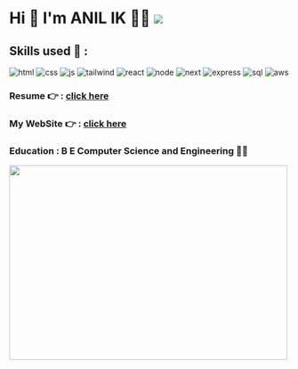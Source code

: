 
 #   Hi  👋 I'm ANIL IK  :technologist:         ![](https://komarev.com/ghpvc/?username=anilikarikatti&color=green)  
<div style={display:"flex" , height:"100px"} >
   
   
<div > 
   

## Skills used :dizzy: : 
![html](https://github.com/anilikarikatti/anilikarikatti/assets/48754895/58469646-a2d4-49e4-a790-5cfbbcef2a10)
![css](https://github.com/anilikarikatti/anilikarikatti/assets/48754895/39c40f10-af00-40fd-9053-4292e1fbedbd)
![js](https://github.com/anilikarikatti/anilikarikatti/assets/48754895/3792ef50-b5a7-48bb-b60c-9d4f2c9ac4bf)
![tailwind](https://github.com/anilikarikatti/anilikarikatti/assets/48754895/3d249f9f-af37-40b4-a91d-171bf460aafa)
![react](https://github.com/anilikarikatti/anilikarikatti/assets/48754895/9cbfcd52-6174-433d-ae33-6918a8d99613)
![node](https://github.com/anilikarikatti/anilikarikatti/assets/48754895/b0bcae95-4973-44a4-ab42-7b41762364a5)
![next](https://github.com/anilikarikatti/anilikarikatti/assets/48754895/db6b2814-aa4d-4012-9309-5a524f389d4f)
![express](https://github.com/anilikarikatti/anilikarikatti/assets/48754895/c132bb1c-6811-4688-b2cd-6ecf40bbb846)
![sql](https://github.com/anilikarikatti/anilikarikatti/assets/48754895/6ff04db9-d253-4955-95ad-326dbe1de875)
![aws](https://github.com/anilikarikatti/anilikarikatti/assets/48754895/753d0f0d-1a3f-4584-ab13-19a4fb4ae00c)









 

### Resume :point_right: : [click here]( https://anilikarikatti.github.io/resume/)
 
 ### My WebSite :point_right: : [click here ](https://ak-anilikarikatti.vercel.app/) 

### Education : B E  Computer Science and Engineering  :student: 
 
   </div>
 <img src= "https://github.com/anilikarikatti/anilikarikatti/assets/48754895/e6b773e4-f447-4103-806a-51a3c7658bd9" height=350 width=500 style={border-radius:"150px"}>
<!-- ![ben-kolde-bs2Ba7t69mM-unsplash](https://github.com/anilikarikatti/anilikarikatti/assets/48754895/5222a546-c81f-48e8-9343-5c32b799fc12) -->



